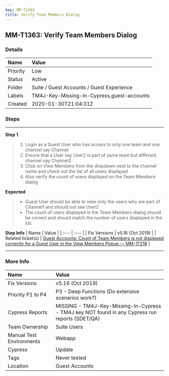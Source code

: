 ```yaml
---
key: MM-T1363
title: Verify Team Members Dialog
---
```


## MM-T1363: Verify Team Members Dialog

### Details

| Name     | Value                                      |
| :------- | :----------------------------------------- |
| Priority | Low                                        |
| Status   | Active                                     |
| Folder   | Suite / Guest Accounts / Guest Experience  |
| Labels   | TM4J-Key-Missing-In-Cypress,guest-accounts |
| Created  | 2020-01-30T21:04:31Z                       |

### Steps

<hr/>

**Step 1**

> <article><ol><li>Login as a Guest User who has access to only one team and one channel say Channel</li><li>Ensure that a User say User2 is part of same team but different channel say Channel2</li><li>Click on View Members from the dropdown next to the channel name and check out the list of all users displayed</li><li>Also verify the count of users displayed on the Team Members dialog</li></ol></article>

**Expected**

> <article><ul><li>Guest User should be able to view only the users who are part of Channel1 and should not see User2</li><li>The count of users displayed in the Team Members dialog should be correct and should match the number of users displayed in the list.</li></ul></article>

**Step Info**
| Name | Value |
| :--- | :--- |
| Fix Versions | v5.16 (Oct 2019) |
| Related ticket(s) | <a href="https://mattermost.atlassian.net/browse/MM-17218">Guest Accounts: Count of Team Members is not displayed correctly for a Guest User in the View Members Popup — MM-17218</a> |

<hr/>

### More Info

| Name                     | Value                                                                                           |
| :----------------------- | :---------------------------------------------------------------------------------------------- |
| Fix Versions             | v5.16 (Oct 2019)                                                                                |
| Priority P1 to P4        | P3 - Deep Functions (Do extensive scenarios work?)                                              |
| Cypress Reports          | MISSING - TM4J-Key-Missing-In-Cypress - TM4J key NOT found in any Cypress run reports (SDET/QA) |
| Team Ownership           | Suite Users                                                                                     |
| Manual Test Environments | Webapp                                                                                          |
| Cypress                  | Update                                                                                          |
| Tags                     | Never tested                                                                                    |
| Location                 | Guest Accounts                                                                                  |
